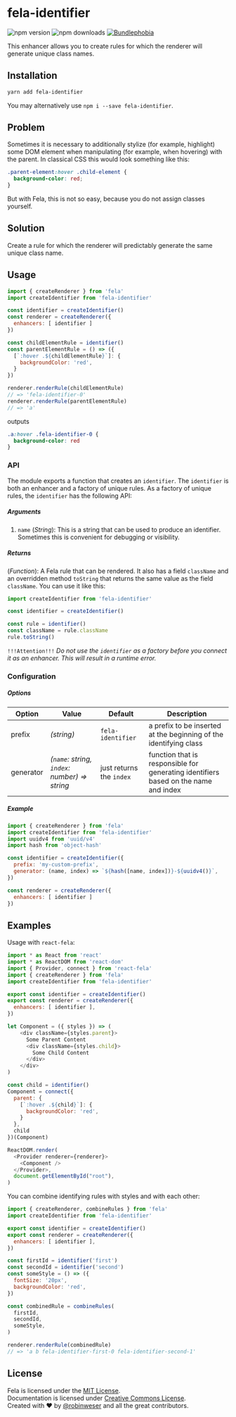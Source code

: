 # fela-identifier

<img alt="npm version" src="https://badge.fury.io/js/fela-identifier.svg"> <img alt="npm downloads" src="https://img.shields.io/npm/dm/fela-identifier.svg"> <a href="https://bundlephobia.com/result?p=fela-identifier@latest"><img alt="Bundlephobia" src="https://img.shields.io/bundlephobia/minzip/fela-identifier.svg"></a>

This enhancer allows you to create rules for which the renderer will generate unique class names.

## Installation
```sh
yarn add fela-identifier
```
You may alternatively use `npm i --save fela-identifier`.

## Problem
Sometimes it is necessary to additionally stylize (for example, highlight) some DOM element when manipulating (for example, when hovering) with the parent.
In classical CSS this would look something like this:
```css
.parent-element:hover .child-element {
  background-color: red;
}
```
But with Fela, this is not so easy, because you do not assign classes yourself.

## Solution
Create a rule for which the renderer will predictably generate the same unique class name.

## Usage
```javascript
import { createRenderer } from 'fela'
import createIdentifier from 'fela-identifier'

const identifier = createIdentifier()
const renderer = createRenderer({
  enhancers: [ identifier ]
})

const childElementRule = identifier()
const parentElementRule = () => ({
  [`:hover .${childElementRule}`]: {
    backgroundColor: 'red',
  }
})

renderer.renderRule(childElementRule)
// => 'fela-identifier-0'
renderer.renderRule(parentElementRule)
// => 'a'
```

outputs

```css
.a:hover .fela-identifier-0 {
  background-color: red
}
```

### API

The module exports a function that creates an `identifier`. The `identifier` is both an enhancer and a factory of unique rules. As a factory of unique rules, the `identifier` has the following API:

##### Arguments
1. `name` (*String*): This is a string that can be used to produce an identifier. Sometimes this is convenient for debugging or visibility.

##### Returns
(*Function*): A Fela rule that can be rendered. It also has a field `className` and an overridden method `toString` that returns the same value as the field `className`. You can use it like this:
```js
import createIdentifier from 'fela-identifier'

const identifier = createIdentifier()

const rule = identifier()
const className = rule.className
rule.toString()
```

`!!!Attention!!!` *Do not use the `identifier` as a factory before you connect it as an enhancer. This will result in a runtime error.*


### Configuration
##### Options

| Option | Value | Default | Description |
| ------ | --- | ------------ | --- |
| prefix | *(string)* | `fela-identifier` | a prefix to be inserted at the beginning of the identifying class |
| generator | *(`name`: string, `index`: number) => string* | just returns the `index` | function that is responsible for generating identifiers based on the name and index |

##### Example
```javascript
import { createRenderer } from 'fela'
import createIdentifier from 'fela-identifier'
import uuidv4 from 'uuid/v4'
import hash from 'object-hash'

const identifier = createIdentifier({
  prefix: 'my-custom-prefix',
  generator: (name, index) => `${hash([name, index])}-${uuidv4()}`,
})

const renderer = createRenderer({
  enhancers: [ identifier ]
})
```

## Examples

Usage with `react-fela`:

```js
import * as React from 'react'
import * as ReactDOM from 'react-dom'
import { Provider, connect } from 'react-fela'
import { createRenderer } from 'fela'
import createIdentifier from 'fela-identifier'

export const identifier = createIdentifier()
export const renderer = createRenderer({
  enhancers: [ identifier ],
})

let Component = ({ styles }) => (
    <div className={styles.parent}>
      Some Parent Content
      <div className={styles.child}>
        Some Child Content
      </div>
    </div>
)

const child = identifier()
Component = connect({
  parent: {
    [`:hover .${child}`]: {
      backgroundColor: 'red',
    }
  },
  child
})(Component)

ReactDOM.render(
  <Provider renderer={renderer}>
    <Component />
  </Provider>,
  document.getElementById("root"),
)
```

You can combine identifying rules with styles and with each other:

```js
import { createRenderer, combineRules } from 'fela'
import createIdentifier from 'fela-identifier'

export const identifier = createIdentifier()
export const renderer = createRenderer({
  enhancers: [ identifier ],
})

const firstId = identifier('first')
const secondId = identifier('second')
const someStyle = () => ({
  fontSize: '20px',
  backgroundColor: 'red',
})

const combinedRule = combineRules(
  firstId,
  secondId,
  someStyle,
)

renderer.renderRule(combinedRule)
// => 'a b fela-identifier-first-0 fela-identifier-second-1'
```

## License
Fela is licensed under the [MIT License](http://opensource.org/licenses/MIT).<br>
Documentation is licensed under [Creative Commons License](http://creativecommons.org/licenses/by/4.0/).<br>
Created with ♥ by [@robinweser](http://weser.io) and all the great contributors.
